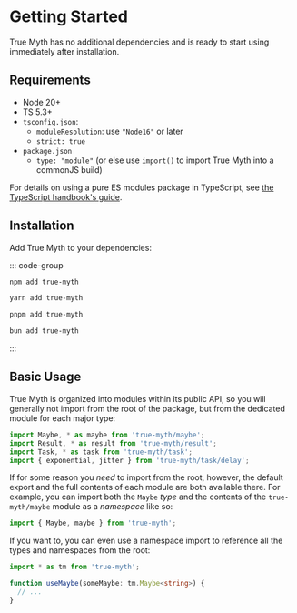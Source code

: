 # Getting Started

True Myth has no additional dependencies and is ready to start using immediately after installation.

## Requirements

- Node 20+
- TS 5.3+
- `tsconfig.json`:
  - `moduleResolution`: use `"Node16"` or later
  - `strict: true`
- `package.json`
  - `type: "module"` (or else use `import()` to import True Myth into a commonJS build)

For details on using a pure ES modules package in TypeScript, see [the TypeScript handbook's guide](https://www.typescriptlang.org/docs/handbook/esm-node.html).

## Installation

Add True Myth to your dependencies:

::: code-group

```sh [npm]
npm add true-myth
```

```sh [yarn]
yarn add true-myth
```

```sh [pnpm]
pnpm add true-myth
```

```sh [bun]
bun add true-myth
```

:::

## Basic Usage

True Myth is organized into modules within its public API, so you will generally not import from the root of the package, but from the dedicated module for each major type:

```ts
import Maybe, * as maybe from 'true-myth/maybe';
import Result, * as result from 'true-myth/result';
import Task, * as task from 'true-myth/task';
import { exponential, jitter } from 'true-myth/task/delay';
```

If for some reason you *need* to import from the root, however, the default export and the full contents of each module are both available there. For example, you can import both the `Maybe` *type* and the contents of the `true-myth/maybe` module as a *namespace* like so:

```ts
import { Maybe, maybe } from 'true-myth';
```

If you want to, you can even use a namespace import to reference all the types and namespaces from the root:

```ts
import * as tm from 'true-myth';

function useMaybe(someMaybe: tm.Maybe<string>) {
  // ...
}
```
